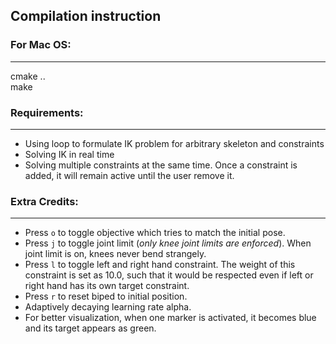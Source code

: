 ## Compilation instruction
### For Mac OS:  
-------------------------
cmake ..  
make

### Requirements:
-------------------------
* Using loop to formulate IK problem for arbitrary skeleton and constraints
* Solving IK in real time
* Solving multiple constraints at the same time. Once a constraint is added, it will remain active until the user remove it.

### Extra Credits:
------------------------
* Press `o` to toggle objective which tries to match the initial pose.
* Press `j` to toggle joint limit (_only knee joint limits are enforced_). When joint limit is on, knees never bend strangely.
* Press `l` to toggle left and right hand constraint. The weight of this constraint is set as 10.0, such that it would be respected even if left or right hand has its own target constraint.
* Press `r` to reset biped to initial position.
* Adaptively decaying learning rate alpha.
* For better visualization, when one marker is activated, it becomes blue and its target appears as green. 
